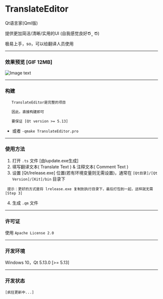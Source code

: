 # TranslateEditor

  Qt语言家(Qml版)

  提供更加简洁/清晰/实用的UI (自我感觉良好Ծ‸ Ծ)

  极易上手，so，可以给翻译人员使用

---

### 效果预览 [GIF 12MB]

![Image text](preview/preview.gif) 

---

### 构建

```
   TranslateEditor是完整的项目
   
   因此，直接构建即可

   要保证 [Qt version >= 5.13]

```

  - 或者 `-qmake TranslateEditor.pro`

--- 

### 使用方法

1. 打开 `.ts` 文件 [由lupdate.exe生成]
2. 填写翻译文本( Translate Text ) & 注释文本( Comment Text )
3. 设置 [Qt/lrelease.exe] 位置(若有环境变量则无需设置)，通常在 `[Qt目录]/[Qt Version]/[Kit]/bin` 目录下
```
 提示：更好的方式是将 lrelease.exe 复制到执行目录下，最后打包到一起，这样就无需 [Step 3]
```
4. 生成 `.qm` 文件

---

### 许可证

   使用 `Apache License 2.0`

--- 

### 开发环境

  Windows 10，Qt 5.13.0 [>= 5.13]

---

### 开发状态

`[疯狂更新中...]`